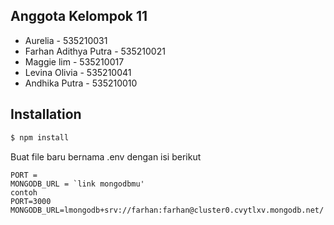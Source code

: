 ## Anggota Kelompok 11
- Aurelia - 535210031
- Farhan Adithya Putra - 535210021
- Maggie lim - 535210017
- Levina Olivia - 535210041
- Andhika Putra - 535210010

## Installation

```bash
$ npm install
```

Buat file baru bernama .env dengan isi berikut
```
PORT = 
MONGODB_URL = `link mongodbmu'
contoh 
PORT=3000
MONGODB_URL=lmongodb+srv://farhan:farhan@cluster0.cvytlxv.mongodb.net/ 
```
